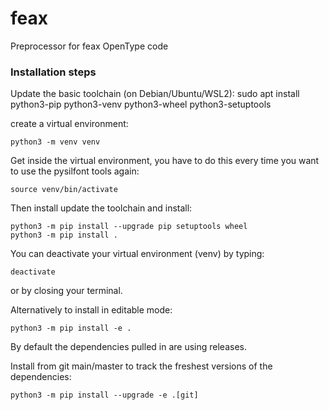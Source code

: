 # feax
Preprocessor for feax OpenType code


### Installation steps

Update the basic toolchain (on Debian/Ubuntu/WSL2):
sudo apt install python3-pip python3-venv python3-wheel python3-setuptools

create a virtual environment:
```
python3 -m venv venv
```
Get inside the virtual environment, you have to do this every time you want to use the pysilfont tools again:
```
source venv/bin/activate
```

Then install update the toolchain and install:
```
python3 -m pip install --upgrade pip setuptools wheel
python3 -m pip install .
```

You can deactivate your virtual environment (venv) by typing:
```
deactivate
```
or by closing your terminal.


Alternatively to install in editable mode:
```
python3 -m pip install -e .
```

By default the dependencies pulled in are using releases.


Install from git main/master to track the freshest versions of the dependencies:
```
python3 -m pip install --upgrade -e .[git]


